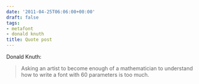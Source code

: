 ```yaml
---
date: '2011-04-25T06:06:00+00:00'
draft: false
tags:
- metafont
- donald knuth
title: Quote post
---
```


Donald Knuth:

>Asking an artist to become enough of a mathematician to understand how to write a font with 60 parameters is too much.
